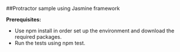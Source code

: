 ##Protractor sample using Jasmine framework

**Prerequisites:**
- Use npm install in order set up the environment and download the required packages. 
- Run the tests using npm test. 

